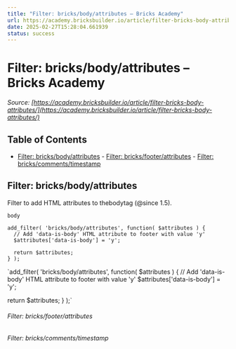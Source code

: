 ```yaml
---
title: "Filter: bricks/body/attributes – Bricks Academy"
url: https://academy.bricksbuilder.io/article/filter-bricks-body-attributes/
date: 2025-02-27T15:28:04.661939
status: success
---
```


# Filter: bricks/body/attributes – Bricks Academy

*Source: [https://academy.bricksbuilder.io/article/filter-bricks-body-attributes/](https://academy.bricksbuilder.io/article/filter-bricks-body-attributes/)*

## Table of Contents

- [Filter: bricks/body/attributes](#filter-bricksbodyattributes)
        - [Filter: bricks/footer/attributes](#filter-bricksfooterattributes)
        - [Filter: bricks/comments/timestamp](#filter-brickscommentstimestamp)

## Filter: bricks/body/attributes

Filter to add HTML attributes to thebodytag (@since 1.5).

`body`

```
add_filter( 'bricks/body/attributes', function( $attributes ) {
  // Add 'data-is-body' HTML attribute to footer with value 'y'
  $attributes['data-is-body'] = 'y';

  return $attributes;
} );
```

`add_filter( 'bricks/body/attributes', function( $attributes ) {
  // Add 'data-is-body' HTML attribute to footer with value 'y'
  $attributes['data-is-body'] = 'y';

  return $attributes;
} );`

###### Filter: bricks/footer/attributes

###### Filter: bricks/comments/timestamp

